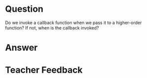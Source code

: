 # Question

Do we invoke a callback function when we pass it to a higher-order function? If not, when is the callback invoked?

# Answer


# Teacher Feedback
